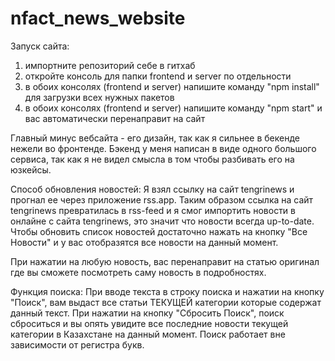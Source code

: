 # nfact_news_website

Запуск сайта:
1) импортните репозиторий себе в гитхаб
2) откройте консоль для папки frontend и server по отдельности
3) в обоих консолях (frontend и server) напишите команду "npm install" для загрузки всех нужных пакетов
4) в обоих консолях (frontend и server) напишите команду "npm start" и вас автоматически перенаправит на сайт

Главный минус вебсайта - его дизайн, так как я сильнее в бекенде нежели во фронтенде. Бэкенд у меня написан в виде одного большого сервиса, так как я не видел смысла в том чтобы разбивать его на юзкейсы.

Способ обновления новостей:
Я взял ссылку на сайт tengrinews и прогнал ее через приложение rss.app. Таким образом ссылка на сайт tengrinews превратилась в rss-feed и я смог импортить новости в онлайне с сайта tengrinews, это значит что новости всегда up-to-date. Чтобы обновить список новостей достаточно нажать на кнопку "Все Новости" и у вас отобразятся все новости на данный момент.

При нажатии на любую новость, вас перенаправит на статью оригинал где вы сможете посмотреть саму новость в подробностях.

Функция поиска:
При вводе текста в строку поиска и нажатии на кнопку "Поиск", вам выдаст все статьи ТЕКУЩЕЙ категории которые содержат данный текст. При нажатии на кнопку "Сбросить Поиск", поиск сброситься и вы опять увидите все последние новости текущей категории в Казахстане на данный момент. Поиск работает вне зависимости от регистра букв.

